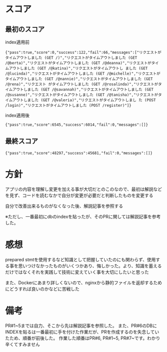 # スコア
## 最初のスコア
index適用前
```
{"pass":true,"score":0,"success":122,"fail":66,"messages":["リクエストがタイムアウトしました (GET /)","リクエストがタイムアウトしました (GET /@berta)","リクエストがタイムアウトしました (GET /@deanna)","リクエストがタイムアウトしました (GET /@katina)","リクエストがタイムアウトし ました (GET /@lucinda)","リクエストがタイムアウトしました (GET /@michelle)","リクエストがタイムアウトしました (GET /@nannie)","リクエストがタイムアウトしました (GET /@rena)","リクエスト がタイムアウトしました (GET /@rosalinda)","リクエストがタイムアウトしました (GET /@savannah)","リクエストがタイムアウトしました (GET /@susanne)","リクエストがタイムアウトしました (GET /@tanisha)","リクエストがタイムアウトしました (GET /@valeria)","リクエストがタイムアウトしまし た (POST /login)","リクエストがタイムアウトしました (POST /register)"]}
```

index適用後
```
{"pass":true,"score":6545,"success":6014,"fail":0,"messages":[]}
```
## 最終スコア
```
{"pass":true,"score":48297,"success":45681,"fail":0,"messages":[]}
```

# 方針
アプリの内容を理解し変更を加える事が大切だとのこのなので、最初は解説などを見ず、コードを読むなかで自分が変更が必要だと判断したものを変更する

自分で改善出来るものがなくなった後、解説記事を参照する

※ただし、一番最初にdbのindexを貼ったが、そのPRに関しては解説記事を参考した。

# 感想
prepared stmtを使用するなど知識として把握していたのにも関わらず、使用する事を思いつけなかったものがいくつかあり、悔しかった。より、知識を蓄えるだけではなくそれを実践して技術に変えていく事を大切にしたいと思った

また、Dockerにあまり詳しくないので、nginxから静的ファイルを返却するためにどうすれば良いのかなどに苦戦した


# 備考
PR#1\~5までは自力、そこから先は解説記事を参照した。
また、PR#6のDBにINDEXを貼るは一番最初に手を付けた作業だが、PRを作成するのを失念していたため、順番が前後した。
作業した順番はPR#6, PR#1\~5, PR#7\~です。わかり辛くてすみません

